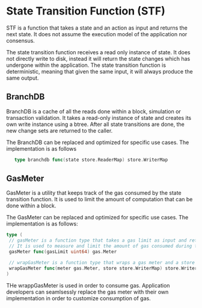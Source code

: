 # State Transition Function (STF)

STF is a function that takes a state and an action as input and returns the next state. It does not assume the execution model of the application nor consensus.

The state transition function receives a read only instance of state. It does not directly write to disk, instead it will return the state changes which has undergone within the application. The state transition function is deterministic, meaning that given the same input, it will always produce the same output.

## BranchDB

BranchDB is a cache of all the reads done within a block, simulation or transaction validation. It takes a read-only instance of state and creates its own write instance using a btree. After all state transitions are done, the new change sets are returned to the caller.

The BranchDB can be replaced and optimized for specific use cases. The implementation is as follows

```go
   type branchdb func(state store.ReaderMap) store.WriterMap
```

## GasMeter

GasMeter is a utility that keeps track of the gas consumed by the state transition function. It is used to limit the amount of computation that can be done within a block.

The GasMeter can be replaced and optimized for specific use cases. The implementation is as follows:

```go
type (
 // gasMeter is a function type that takes a gas limit as input and returns a gas.Meter.
 // It is used to measure and limit the amount of gas consumed during the execution of a function.
 gasMeter func(gasLimit uint64) gas.Meter

 // wrapGasMeter is a function type that wraps a gas meter and a store writer map.
 wrapGasMeter func(meter gas.Meter, store store.WriterMap) store.WriterMap
)
```

THe wrappGasMeter is used in order to consume gas. Application developers can seamlsessly replace the gas meter with their own implementation in order to customize consumption of gas.
